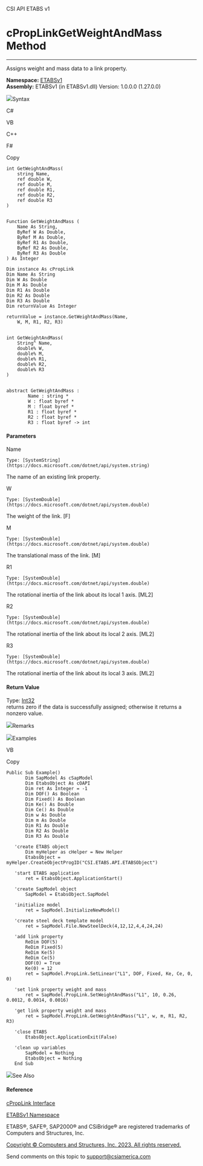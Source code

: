 ﻿

CSI API ETABS v1

# cPropLinkGetWeightAndMass Method  
  
---  
  
Assigns weight and mass data to a link property.

**Namespace:** [ETABSv1](2780f1b8-2033-5289-2298-1cdb2a7508d9.htm)  
**Assembly:** ETABSv1 (in ETABSv1.dll) Version: 1.0.0.0 (1.27.0.0)

![](../icons/SectionExpanded.png)Syntax

C#

VB

C++

F#

Copy

    
    
    int GetWeightAndMass(
    	string Name,
    	ref double W,
    	ref double M,
    	ref double R1,
    	ref double R2,
    	ref double R3
    )
    
    
    Function GetWeightAndMass ( 
    	Name As String,
    	ByRef W As Double,
    	ByRef M As Double,
    	ByRef R1 As Double,
    	ByRef R2 As Double,
    	ByRef R3 As Double
    ) As Integer
    
    Dim instance As cPropLink
    Dim Name As String
    Dim W As Double
    Dim M As Double
    Dim R1 As Double
    Dim R2 As Double
    Dim R3 As Double
    Dim returnValue As Integer
    
    returnValue = instance.GetWeightAndMass(Name, 
    	W, M, R1, R2, R3)
    
    
    int GetWeightAndMass(
    	String^ Name, 
    	double% W, 
    	double% M, 
    	double% R1, 
    	double% R2, 
    	double% R3
    )
    
    
    abstract GetWeightAndMass : 
            Name : string * 
            W : float byref * 
            M : float byref * 
            R1 : float byref * 
            R2 : float byref * 
            R3 : float byref -> int 
    

#### Parameters

Name

    Type: [SystemString](https://docs.microsoft.com/dotnet/api/system.string)  
The name of an existing link property.

W

    Type: [SystemDouble](https://docs.microsoft.com/dotnet/api/system.double)  
The weight of the link. [F]

M

    Type: [SystemDouble](https://docs.microsoft.com/dotnet/api/system.double)  
The translational mass of the link. [M]

R1

    Type: [SystemDouble](https://docs.microsoft.com/dotnet/api/system.double)  
The rotational inertia of the link about its local 1 axis. [ML2]

R2

    Type: [SystemDouble](https://docs.microsoft.com/dotnet/api/system.double)  
The rotational inertia of the link about its local 2 axis. [ML2]

R3

    Type: [SystemDouble](https://docs.microsoft.com/dotnet/api/system.double)  
The rotational inertia of the link about its local 3 axis. [ML2]

#### Return Value

Type: [Int32](https://docs.microsoft.com/dotnet/api/system.int32)  
returns zero if the data is successfully assigned; otherwise it returns a
nonzero value.

![](../icons/SectionExpanded.png)Remarks

![](../icons/SectionExpanded.png)Examples

VB

Copy

    
    
    Public Sub Example()
           Dim SapModel As cSapModel
           Dim EtabsObject As cOAPI
           Dim ret As Integer = -1
           Dim DOF() As Boolean
           Dim Fixed() As Boolean
           Dim Ke() As Double
           Dim Ce() As Double
           Dim w As Double
           Dim m As Double
           Dim R1 As Double
           Dim R2 As Double
           Dim R3 As Double
    
       'create ETABS object
           Dim myHelper as cHelper = New Helper
           EtabsObject = myHelper.CreateObjectProgID("CSI.ETABS.API.ETABSObject")
    
       'start ETABS application
           ret = EtabsObject.ApplicationStart()
    
       'create SapModel object
           SapModel = EtabsObject.SapModel
    
       'initialize model
           ret = SapModel.InitializeNewModel()
    
       'create steel deck template model
           ret = SapModel.File.NewSteelDeck(4,12,12,4,4,24,24)
    
       'add link property
           ReDim DOF(5)
           ReDim Fixed(5)
           ReDim Ke(5)
           ReDim Ce(5)
           DOF(0) = True
           Ke(0) = 12
           ret = SapModel.PropLink.SetLinear("L1", DOF, Fixed, Ke, Ce, 0, 0)
    
       'set link property weight and mass
           ret = SapModel.PropLink.SetWeightAndMass("L1", 10, 0.26, 0.0012, 0.0014, 0.0016)
    
       'get link property weight and mass
           ret = SapModel.PropLink.GetWeightAndMass("L1", w, m, R1, R2, R3)
    
       'close ETABS
           EtabsObject.ApplicationExit(False)
    
       'clean up variables
           SapModel = Nothing
           EtabsObject = Nothing
       End Sub

![](../icons/SectionExpanded.png)See Also

#### Reference

[cPropLink Interface](a76cf100-6278-6a57-2daf-e0425fef43cb.htm)

[ETABSv1 Namespace](2780f1b8-2033-5289-2298-1cdb2a7508d9.htm)

ETABS®, SAFE®, SAP2000® and CSiBridge® are registered trademarks of Computers
and Structures, Inc.  

[Copyright © Computers and Structures, Inc. 2023. All rights
reserved.](http://www.csiamerica.com)

Send comments on this topic to
[support@csiamerica.com](mailto:support%40csiamerica.com?Subject=CSI%20API%20ETABS%20v1)

